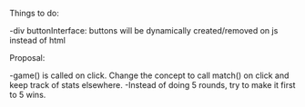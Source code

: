 Things to do:

-div buttonInterface: buttons will be dynamically created/removed on js instead of html

Proposal:

-game() is called on click. Change the concept to call match() on click and keep track of stats elsewhere.
-Instead of doing 5 rounds, try to make it first to 5 wins.
